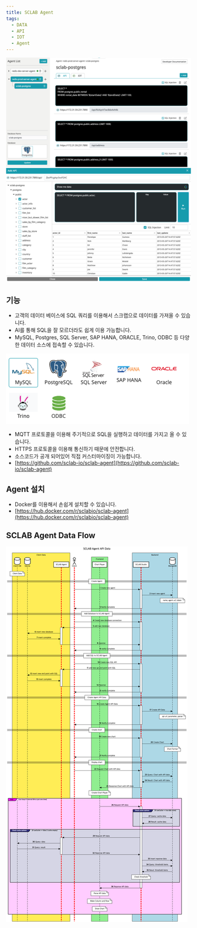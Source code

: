 ```yaml
---
title: SCLAB Agent
tags:
  - DATA
  - API
  - IOT
  - Agent
---
```


![SCLAB Agent](./agentmain.png)
![SCLAB Agent](./addsql.png)

## 기능

- 고객의 데이터 베이스에 SQL 쿼리를 이용해서 스크랩으로 데이터를 가져올 수 있습니다.
- AI를 통해 SQL을 잘 모르더라도 쉽게 이용 가능합니다.
- MySQL, Postgres, SQL Server, SAP HANA, ORACLE, Trino, ODBC 등 다양한 데이터 소스에 접속할 수 있습니다.

![SCLAB Agent](./supportdb.png)

- MQTT 프로토콜을 이용해 주기적으로 SQL을 실행하고 데이터를 가지고 올 수 있습니다.
- HTTPS 프로토콜을 이용해 통신하기 때문에 안전합니다.
- 소스코드가 공개 되어있어 직접 커스터마이징이 가능합니다.
- [https://github.com/sclab-io/sclab-agent](https://github.com/sclab-io/sclab-agent)

## Agent 설치

- Docker를 이용해서 손쉽게 설치할 수 있습니다.
- [https://hub.docker.com/r/sclabio/sclab-agent](https://hub.docker.com/r/sclabio/sclab-agent)

## SCLAB Agent Data Flow

![SCLAB Agent Data Flow](./Agent.png)
